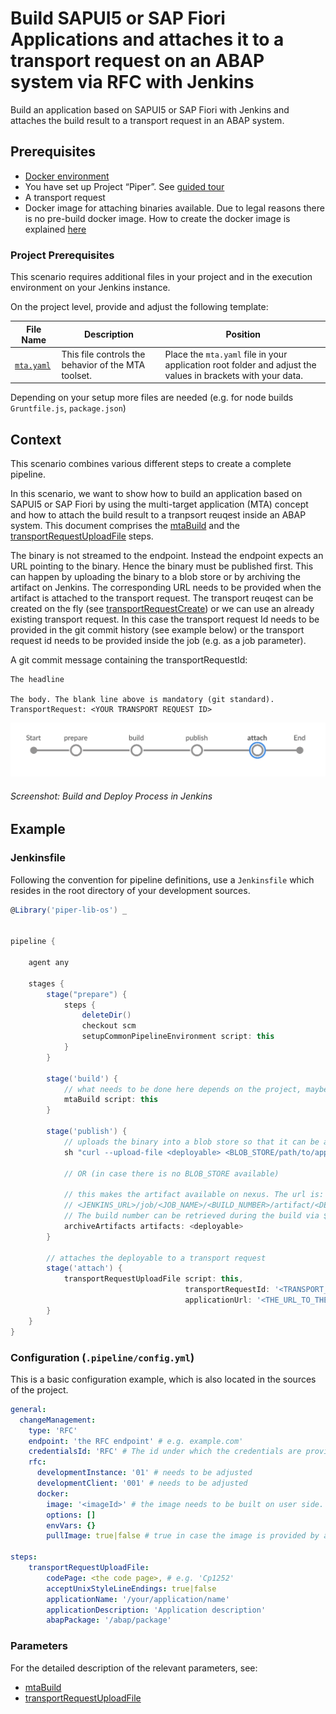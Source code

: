 # Build SAPUI5 or SAP Fiori Applications and attaches it to a transport request on an ABAP system via RFC with Jenkins

Build an application based on SAPUI5 or SAP Fiori with Jenkins and attaches the build result to a transport request in an ABAP system.

## Prerequisites

* [Docker environment](https://docs.docker.com/get-started/)
* You have set up Project “Piper”. See [guided tour](https://sap.github.io/jenkins-library/guidedtour/)
* A transport request
* Docker image for attaching binaries available. Due to legal reasons there is no pre-build docker image. How to create the docker image is explained [here](https://github.com/SAP/devops-docker-images/tree/master/node-rfc)

### Project Prerequisites

This scenario requires additional files in your project and in the execution environment on your Jenkins instance.

On the project level, provide and adjust the following template:

| File Name | Description | Position |
|-----|-----|-----|
| [`mta.yaml`](https://github.com/SAP/jenkins-library/blob/master/documentation/docs/scenarios/rfc-upload/files/mta.yaml) | This file controls the behavior of the MTA toolset. | Place the `mta.yaml` file in your application root folder and adjust the values in brackets with your data. |

Depending on your setup more files are needed (e.g. for node builds `Gruntfile.js`, `package.json`)

## Context

This scenario combines various different steps to create a complete pipeline.

In this scenario, we want to show how to build an application based on SAPUI5 or SAP Fiori by using the multi-target application (MTA) concept and how to attach the build result to a tranpsort reuqest inside an ABAP system. This document comprises the [mtaBuild](https://sap.github.io/jenkins-library/steps/mtaBuild/) and the [transportRequestUploadFile](https://sap.github.io/jenkins-library/steps/transportRequestUploadFile/) steps.

The binary is not streamed to the endpoint. Instead the endpoint expects an URL pointing to the binary. Hence the binary must be published first. This can happen by uploading the binary to a blob store or by archiving the artifact on Jenkins. The corresponding URL needs to be provided when the artifact is attached to the transport request. The transport reuqest can be created on the fly (see [transportRequestCreate](https://sap.github.io/jenkins-library/steps/transportRequestCreate/)) or we can use an already existing transport request. In this case the transport request Id needs to be provided in the git commit history (see example below) or the transport request id needs to be provided inside the job (e.g. as a job parameter).

A git commit message containing the transportRequestId:

```
The headline

The body. The blank line above is mandatory (git standard).
TransportRequest: <YOUR TRANSPORT REQUEST ID>
```

![This pipeline in Jenkins Blue Ocean](images/pipeline.png)
###### Screenshot: Build and Deploy Process in Jenkins

## Example

### Jenkinsfile

Following the convention for pipeline definitions, use a `Jenkinsfile` which resides in the root directory of your development sources.

```groovy
@Library('piper-lib-os') _


pipeline {

    agent any

    stages {
        stage("prepare") {
            steps {
                deleteDir()
                checkout scm
                setupCommonPipelineEnvironment script: this
            }
        }

        stage('build') {
            // what needs to be done here depends on the project, maybe zipping the sources is sufficient
            mtaBuild script: this
        }

        stage('publish') {
            // uploads the binary into a blob store so that it can be attached to a transport request later
            sh "curl --upload-file <deployable> <BLOB_STORE/path/to/application>"

            // OR (in case there is no BLOB_STORE available)

            // this makes the artifact available on nexus. The url is:
            // <JENKINS_URL>/job/<JOB_NAME>/<BUILD_NUMBER>/artifact/<DEPLOYABLE>. Nota bene: this format is not an Jenkins API.
            // The build number can be retrieved during the build via ${currentBuild.number} 
            archiveArtifacts artifacts: <deployable>
        }

        // attaches the deployable to a transport request
        stage('attach') {
            transportRequestUploadFile script: this,
                                       transportRequestId: '<TRANSPORT_REQUEST_ID>', // can be omitted if present inside a git commit message
                                       applicationUrl: '<THE_URL_TO_THE_DEPLOYABLE_ACCORDING_TO_PUBLISH_STAGE>'
        }
    }
}
```

### Configuration (`.pipeline/config.yml`)

This is a basic configuration example, which is also located in the sources of the project.

```yaml
general:
  changeManagement:
    type: 'RFC'
    endpoint: 'the RFC endpoint' # e.g. example.com'
    credentialsId: 'RFC' # The id under which the credentials are provided on Jenkins, defaults to 'CM'
    rfc:
      developmentInstance: '01' # needs to be adjusted 
      developmentClient: '001' # needs to be adjusted
      docker:
        image: '<imageId>' # the image needs to be built on user side. The corresponding id needs to be provided here.
        options: []
        envVars: {}
        pullImage: true|false # true in case the image is provided by a company specific docker registry
    
steps:
    transportRequestUploadFile:
        codePage: <the code page>, # e.g. 'Cp1252'
        acceptUnixStyleLineEndings: true|false
        applicationName: '/your/application/name'
        applicationDescription: 'Application description'
        abapPackage: '/abap/package'
```

### Parameters

For the detailed description of the relevant parameters, see:

* [mtaBuild](https://sap.github.io/jenkins-library/steps/mtaBuild/)
* [transportRequestUploadFile](https://sap.github.io/jenkins-library/steps/transportRequestUploadFile/)
